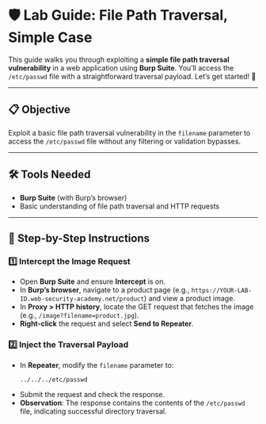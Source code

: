 # 🛡️ Lab Guide: File Path Traversal, Simple Case

This guide walks you through exploiting a **simple file path traversal vulnerability** in a web application using **Burp Suite**. You’ll access the `/etc/passwd` file with a straightforward traversal payload. Let’s get started! 🚀

---

## 📋 Objective
Exploit a basic file path traversal vulnerability in the `filename` parameter to access the `/etc/passwd` file without any filtering or validation bypasses.

---

## 🛠️ Tools Needed
- **Burp Suite** (with Burp’s browser)
- Basic understanding of file path traversal and HTTP requests

---

## 📝 Step-by-Step Instructions

### 1️⃣ Intercept the Image Request
- Open **Burp Suite** and ensure **Intercept** is on.
- In **Burp’s browser**, navigate to a product page (e.g., `https://YOUR-LAB-ID.web-security-academy.net/product`) and view a product image.
- In **Proxy > HTTP history**, locate the GET request that fetches the image (e.g., `/image?filename=product.jpg`).
- **Right-click** the request and select **Send to Repeater**.

### 2️⃣ Inject the Traversal Payload
- In **Repeater**, modify the `filename` parameter to:
  ```
  ../../../etc/passwd
  ```
- Submit the request and check the response.
- **Observation**: The response contains the contents of the `/etc/passwd` file, indicating successful directory traversal.
